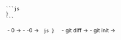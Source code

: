 
​

    ```js
    }
    ```
​
    - 0 -> 
    - -0 -> 
​
​
    ```js
    }
    ```
​
​
    - git diff -> 
    - git init ->
​
​
​
​
​
​
